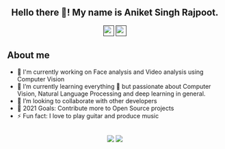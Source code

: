 <!--
**AniketRajpoot/AniketRajpoot** is a ✨ _special_ ✨ repository because its `README.md` (this file) appears on your GitHub profile.

Here are some ideas to get you started:

- 🔭 I’m currently working on ...
- 🌱 I’m currently learning ...
- 👯 I’m looking to collaborate on ...
- 🤔 I’m looking for help with ...
- 💬 Ask me about ...
- 📫 How to reach me: ...
- 😄 Pronouns: ...
- ⚡ Fun fact: ...
-->

<h2 align="center">Hello there 👋! My name is Aniket Singh Rajpoot.</h2>

<p align="center"><a href=""><img src="https://img.shields.io/badge/twitter-%231DA1F2.svg?&style=for-the-badge&logo=twitter&logoColor=white" height=25></a> <a href=""><img src="https://img.shields.io/badge/linkedin-%230077B5.svg?&style=for-the-badge&logo=linkedin&logoColor=white" height=25></a> 
</p>

<h2 align="left">About me</h2>

- 🔭 I'm currently working on Face analysis and Video analysis using Computer Vision 
- 🌱 I’m currently learning everything 🤣 but passionate about Computer Vision, Natural Language Processing and deep learning in general.
- 👯 I’m looking to collaborate with other developers 
- 🥅 2021 Goals: Contribute more to Open Source projects
- ⚡ Fun fact: I love to play guitar and produce music 
 
 <h2></h2> 
  
  
<p align=center>  
  <img align=center src="https://github-readme-stats.vercel.app/api?username=AniketRajpoot&show_icons=true&theme=tokyonight&count_private=true)">
  <img align=center src="https://github-readme-stats.vercel.app/api/top-langs/?username=AniketRajpoot&langs_count=3&count_private=true)">
</p4
